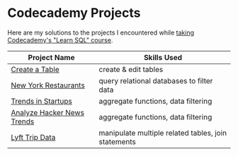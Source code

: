 # Codecademy Projects

Here are my solutions to the projects I encountered while [taking Codecademy's "Learn SQL" course](https://github.com/mwdemos/Data-Analysis-Portfolio/blob/main/Codecademy%20Projects/Codecademy%20Learn%20SQL%20certificate.pdf).

| Project Name | Skills Used |
| --- | --- |
| [Create a Table](https://github.com/mwdemos/Data-Analysis-Portfolio/blob/main/Codecademy%20Projects/Create%20a%20Table/README.md) | create & edit tables |
| [New York Restaurants](https://github.com/mwdemos/Data-Analysis-Portfolio/blob/main/Codecademy%20Projects/New%20York%20Restaurants/README.md) | query relational databases to filter data |
| [Trends in Startups](https://github.com/mwdemos/Data-Analysis-Portfolio/blob/main/Codecademy%20Projects/Trends%20in%20Startups/README.md) | aggregate functions, data filtering |
| [Analyze Hacker News Trends](https://github.com/mwdemos/Data-Analysis-Portfolio/blob/main/Codecademy%20Projects/Analyze%20Hacker%20News%20Trends/README.md) | aggregate functions, data filtering |
| [Lyft Trip Data](https://github.com/mwdemos/Data-Analysis-Portfolio/blob/main/Codecademy%20Projects/Lyft%20Trip%20Data/README.md) | manipulate multiple related tables, join statements |
